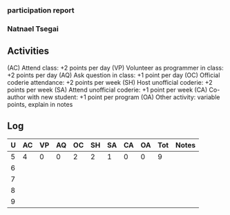 ### participation report
### Natnael Tsegai
## Activities

(AC) Attend class: +2 points per day
(VP) Volunteer as programmer in class: +2 points per day
(AQ) Ask question in class: +1 point per day
(OC) Official coderie attendance: +2 points per week
(SH) Host unofficial coderie: +2 points per week
(SA) Attend unofficial coderie: +1 point per week
(CA) Co-author with new student: +1 point per program
(OA) Other activity: variable points, explain in notes


## Log 

 | U | AC | VP | AQ | OC | SH | SA | CA | OA | Tot | Notes |
 |:--|:---|:---|:---|:---|:---|:---|:---|:---|:----|:------|
 | 5 | 4  | 0  | 0  | 2  | 2  |  1 | 0  |  0 |  9  |       |
 | 6 |
 | 7 |
 | 8 |
 | 9 |